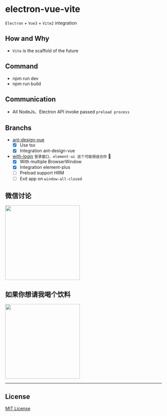 # electron-vue-vite
`Electron` + `Vue3` + `Vite2` integration

## How and Why
- `Vite` is the scaffold of the future

## Command
- npm run dev
- npm run build

## Communication
- All NodeJs、Electron API invoke passed `preload process`

## Branchs
- [ant-design-vue](https://github.com/caoxiemeihao/electron-vue-vite/tree/ant-design-vue)
  * [x] Use tsx
  * [x] Integration ant-design-vue
- [with-login](https://github.com/caoxiemeihao/electron-vue-vite/tree/with-login) `登录窗口、element-ui 这个可能很适合你` 🚀
  * [x] With multiple BrowserWindow
  * [x] Integration element-plus
  * [ ] Preload support HRM
  * [ ] Exit app on `window-all-closed`

## 微信讨论

<img width="240px" src="https://raw.githubusercontent.com/caoxiemeihao/electron-vue-vite/main/blog/wx/qrcode.jpg" />


## 如果你想请我喝个饮料
<img width="240px" src="https://raw.githubusercontent.com/caoxiemeihao/electron-vue-vite/with-login/screenshot/wx-9.99.png" />

---

## License

[MIT License](https://opensource.org/licenses/MIT)
